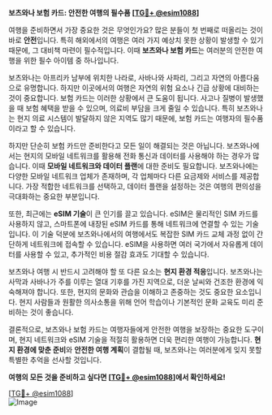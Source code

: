 **보츠와나 보험 카드: 안전한 여행의 필수품 [[TG💪+ @esim1088](https://t.me/s/esim1088)]**

여행을 준비하면서 가장 중요한 것은 무엇인가요? 많은 분들이 첫 번째로 떠올리는 것이 바로 **안전**입니다. 특히 해외에서의 여행은 여러 가지 예상치 못한 상황이 발생할 수 있기 때문에, 그 대비책 마련이 필수적입니다. 이때 **보츠와나 보험 카드**는 여러분의 안전한 여행을 위한 필수 아이템 중 하나입니다.

보츠와나는 아프리카 남부에 위치한 나라로, 사바나와 사파리, 그리고 자연의 아름다움으로 유명합니다. 하지만 이곳에서의 여행은 자연의 위험 요소나 긴급 상황에 대비하는 것이 중요합니다. 보험 카드는 이러한 상황에서 큰 도움이 됩니다. 사고나 질병이 발생했을 때 보험 혜택을 받을 수 있으며, 의료비 부담을 크게 줄일 수 있습니다. 특히 보츠와나는 현지 의료 시스템이 발달하지 않은 지역도 많기 때문에, 보험 카드는 여행자의 필수품이라고 할 수 있습니다.

하지만 단순히 보험 카드만 준비한다고 모든 일이 해결되는 것은 아닙니다. 보츠와나에서는 현지의 모바일 네트워크를 활용해 전화 통신과 데이터를 사용해야 하는 경우가 많습니다. 이때 **모바일 네트워크와 데이터 플랜**에 대한 준비도 필요합니다. 보츠와나에는 다양한 모바일 네트워크 업체가 존재하며, 각 업체마다 다른 요금제와 서비스를 제공합니다. 가장 적합한 네트워크를 선택하고, 데이터 플랜을 설정하는 것은 여행의 편의성을 극대화하는 중요한 부분입니다.

또한, 최근에는 **eSIM 기술**이 큰 인기를 끌고 있습니다. eSIM은 물리적인 SIM 카드를 사용하지 않고, 스마트폰에 내장된 eSIM 카드를 통해 네트워크에 연결할 수 있는 기술입니다. 이 기술 덕분에 보츠와나에서의 여행에서도 복잡한 SIM 카드 교체 과정 없이 간단하게 네트워크에 접속할 수 있습니다. eSIM을 사용하면 여러 국가에서 자유롭게 데이터를 사용할 수 있고, 추가적인 비용 절감 효과도 기대할 수 있습니다.

보츠와나 여행 시 반드시 고려해야 할 또 다른 요소는 **현지 환경 적응**입니다. 보츠와나는 사막과 사바나가 주를 이루는 열대 기후를 가진 지역으로, 더운 날씨와 건조한 환경에 익숙해져야 합니다. 또한, 현지의 문화와 관습을 이해하고 존중하는 것도 중요한 요소입니다. 현지 사람들과 원활한 의사소통을 위해 언어 학습이나 기본적인 문화 교육도 미리 준비하는 것이 좋습니다.

결론적으로, 보츠와나 보험 카드는 여행자들에게 안전한 여행을 보장하는 중요한 도구이며, 현지 네트워크와 eSIM 기술을 적절히 활용하면 더욱 편리한 여행이 가능합니다. **현지 환경에 맞춘 준비**와 **안전한 여행 계획**이 결합될 때, 보츠와나는 여러분에게 잊지 못할 특별한 추억을 선사할 것입니다.

**여행의 모든 것을 준비하고 싶다면 [[TG💪+ @esim1088](https://t.me/s/esim1088)]에서 확인하세요!**  

[[TG💪+ @esim1088](https://t.me/s/esim1088)]  
![Image](https://i.postimg.cc/Y0z9fWf4/image.png)